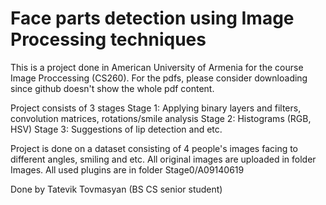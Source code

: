 # Face parts detection using Image Processing techniques
This is a project done in American University of Armenia for the course Image Proccessing (CS260). For the pdfs, please consider downloading since github doesn't show the whole pdf content. 

Project consists of 3 stages
Stage 1: Applying binary layers and filters, convolution matrices, rotations/smile analysis
Stage 2: Histograms (RGB, HSV)
Stage 3: Suggestions of lip detection and etc.

Project is done on a dataset consisting of 4 people's images facing to different angles, smiling and etc.
All original images are uploaded in folder Images.
All used plugins are in folder Stage0/A09140619

Done by Tatevik Tovmasyan (BS CS senior student)
